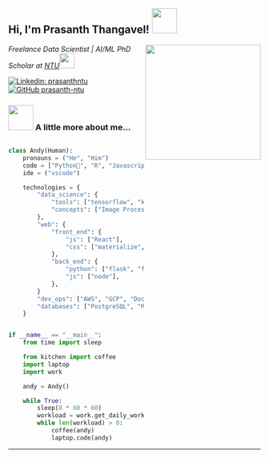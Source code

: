 

<h2> Hi, I'm Prasanth Thangavel! <img src="https://media.giphy.com/media/BLy7N6MJNYCeMeuB18/giphy.gif" width="50"></h2>
<img align='right' src="https://media.giphy.com/media/H7r5XcQccQvlXPwUOR/giphy.gif" width="230">
<p><em>Freelance Data Scientist | AI/ML PhD Scholar at <a href="https://www.ntu.eedu.sg">NTU</a><img src="https://media.giphy.com/media/U2LqsKYUCXCZp5u2jP/giphy.gif" width="30">
</em></p>

[![Linkedin: prasanthntu](https://img.shields.io/badge/-prasanthntu-blue?style=flat-square&logo=Linkedin&logoColor=white&link=https://www.linkedin.com/in/prasanthntu/)](https://www.linkedin.com/in/prasanthntu/)
[![GitHub prasanth-ntu](https://img.shields.io/github/followers/prasanth-ntu?label=follow&style=social)](https://github.com/prasanth-ntu)

### <img src="https://media.giphy.com/media/5QQpfPOJEnkeK7tTBr/giphy.gif" width="50"> A little more about me...  

```python

class Andy(Human):
    pronouns = ("He", "Him")
    code = ["Python🐍", "R", "Javascript", "Go", "Swift", "Shell", "SQL", "HTML", "CSS"]
    ide = ("vscode")

    technologies = {
        "data_science": {
            "tools": ["tensorflow", "keras", "opencv", "sklearn", "spacy", "nltk", "numpy", "pandas", ...],
            "concepts": ["Image Processing", "Natural Language Processing"],
        },
        "web": {
            "front_end": {
                "js": ["React"],
                "css": ["materialize", "bootstrap"]
            },
            "back_end": {
                "python": ["flask", "flask_restx", "fastapi", "django", "dash"],
                "js": ["node"],
            },
        }
        "dev_ops": ["AWS", "GCP", "Docker🐳", "Kubernettes"],
        "databases": ["PostgreSQL", "MySql", "Elastic", "Hive", "sqlite"],
    }


if __name__ == "__main__":
    from time import sleep

    from kitchen import coffee
    import laptop
    import work

    andy = Andy()

    while True:
        sleep(8 * 60 * 60)
        workload = work.get_daily_workload()
        while len(workload) > 0:
            coffee(andy)
            laptop.code(andy)
```

---
